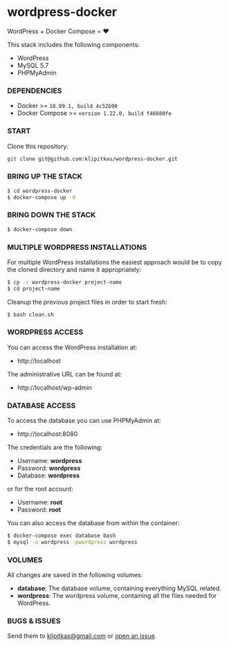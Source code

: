 # wordpress-docker

WordPress + Docker Compose = ❤️

This stack includes the following components:

- WordPress
- MySQL 5.7
- PHPMyAdmin

### DEPENDENCIES

- Docker >= `18.09.1, build 4c52b90`
- Docker Compose >= `version 1.22.0, build f46880fe`

### START

Clone this repository:

```bash
git clone git@github.com:klipitkas/wordpress-docker.git
```

### BRING UP THE STACK

```bash
$ cd wordpress-docker
$ docker-compose up -d
```

### BRING DOWN THE STACK

```bash
$ docker-compose down
```

### MULTIPLE WORDPRESS INSTALLATIONS

For multiple WordPress installations the easiest approach would be to copy the cloned directory and name it appropriately:

```bash
$ cp -r wordpress-docker project-name
$ cd project-name
```

Cleanup the previous project files in order to start fresh:

```bash
$ bash clean.sh
```

### WORDPRESS ACCESS

You can access the WordPress installation at:

- http://localhost

The administrative URL can be found at:

- http://localhost/wp-admin

### DATABASE ACCESS

To access the database you can use PHPMyAdmin at:

- http://localhost:8080

The credentials are the following:

- Username: **wordpress**
- Password: **wordpress**
- Database: **wordpress**

or for the root account:

- Username: **root**
- Password: **root**

You can also access the database from within the container:

```bash
$ docker-compose exec database bash
$ mysql -u wordpress -pwordpress wordpress
```

### VOLUMES

All changes are saved in the following volumes:

- **database**: The database volume, containing everything MySQL related.
- **wordpress**: The wordpress volume, containing all the files needed for WordPress.

### BUGS & ISSUES

Send them to klipitkas@gmail.com or [open an issue](https://github.com/klipitkas/wordpress-docker/issues/new).
